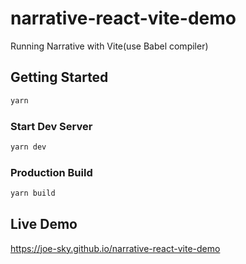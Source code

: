 # narrative-react-vite-demo

Running Narrative with Vite(use Babel compiler)

## Getting Started

```bash
yarn
```

### Start Dev Server

```bash
yarn dev
```

### Production Build

```bash
yarn build
```

## Live Demo

https://joe-sky.github.io/narrative-react-vite-demo
